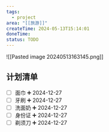 ```yaml
---
tags:
  - project
area: "[[旅游]]"
createTime: 2024-05-13T15:14:01
doneTime: 
status: TODO
---
```

![[Pasted image 20240513163145.png]]
## 计划清单
- [ ] 面巾 ➕ 2024-12-27
- [ ] 牙刷 ➕ 2024-12-27
- [ ] 洗面奶 ➕ 2024-12-27
- [ ] 身份证 ➕ 2024-12-27
- [ ] 剃须刀 ➕ 2024-12-27